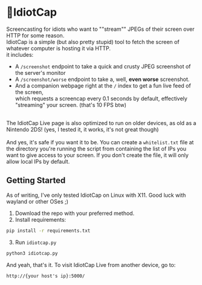 # 🧢IdiotCap
Screencasting for idiots who want to ""stream"" JPEGs of their screen over HTTP for some reason. <br>
IdiotCap is a simple (but also pretty stupid) tool to fetch the screen of whatever computer is hosting it via HTTP.<br>
it includes:
- A `/screenshot` endpoint to take a quick and crusty JPEG screenshot of the server's monitor
- A `/screenshot/worse` endpoint to take a, well, **even worse** screenshot.
- And a companion webpage right at the `/` index to get a fun live feed of the screen, <br>which requests a screencap every 0.1 seconds by default, effectively "streaming" your screen. (that's 10 FPS btw)

<br>The IdiotCap Live page is also optimized to run on older devices, as old as a Nintendo 2DS! (yes, I tested it, it works, it's not great though)<br><br>
And yes, it's safe if you want it to be. You can create a `whitelist.txt` file at the directory you're running the script from containing the list of IPs you want to give access to your screen.
If you don't create the file, it will only allow local IPs by default.

## Getting Started
As of writing, I've only tested IdiotCap on Linux with X11. Good luck with wayland or other OSes ;)
1. Download the repo with your preferred method.
2. Install requirements:
```bash
pip install -r requirements.txt
```
3. Run `idiotcap.py`
```bash
python3 idiotcap.py
```
And yeah, that's it.
To visit IdiotCap Live from another device, go to:
```plaintext
http://{your host's ip}:5000/
```
